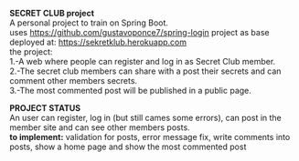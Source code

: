 **SECRET CLUB project**<br>
A personal project to train on Spring Boot.<br>
uses https://github.com/gustavoponce7/spring-login project as base
<br>
deployed at: https://sekretklub.herokuapp.com <br>
the project:<br>
1.-A web where people can register and log in as Secret Club member. <br>
2.-The secret club members can share with a post their secrets and can comment other members secrets.<br>
3.-The most commented post will be published in a public page. <br>

**PROJECT STATUS**<br>
An user can register, log in (but still cames some errors), can post in the member site and can see other members posts.<br>
**to implement:** validation for posts, error message fix, write comments into posts, show  a home page and show the most commented post
